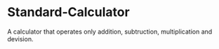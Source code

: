 # Standard-Calculator
A calculator that operates only addition, subtruction, multiplication and devision.  
